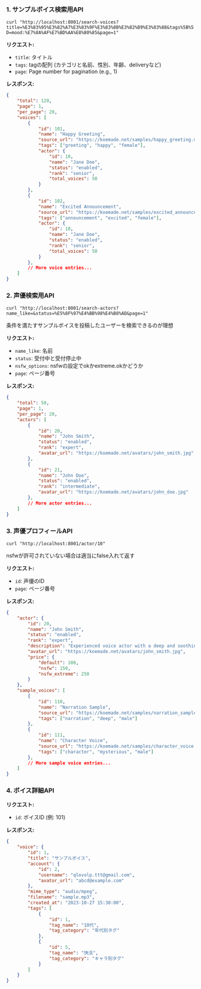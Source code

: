 ### 1. サンプルボイス検索用API

`curl "http://localhost:8001/search-voices?title=%E3%83%95%E3%82%A7%E3%83%9F%E3%83%8B%E3%82%B9%E3%83%88&tags%5B%5D=mood:%E7%8A%AF%E7%BD%AA%E8%80%85&page=1"`

**リクエスト:**
- `title`: タイトル
- `tags`: tagの配列 (カテゴリと名前、性別、年齢、deliveryなど)
- `page`: Page number for pagination (e.g., 1)

**レスポンス:**
```json
{
    "total": 120,
    "page": 1,
    "per_page": 20,
    "voices": [
        {
            "id": 101,
            "name": "Happy Greeting",
            "source_url": "https://koemade.net/samples/happy_greeting.mp3",
            "tags": ["greeting", "happy", "female"],
            "actor": {
                "id": 10,
                "name": "Jane Doe",
                "status": "enabled",
                "rank": "senior",
                "total_voices": 50
            }
        },
        {
            "id": 102,
            "name": "Excited Announcement",
            "source_url": "https://koemade.net/samples/excited_announcement.mp3",
            "tags": ["announcement", "excited", "female"],
            "actor": {
                "id": 10,
                "name": "Jane Doe",
                "status": "enabled",
                "rank": "senior",
                "total_voices": 50
            }
        },
        // More voice entries...
    ]
}
```

### 2. 声優検索用API

`curl "http://localhost:8001/search-actors?name_like=&status=%E5%8F%97%E4%BB%98%E4%B8%AD&page=1"`

条件を満たすサンプルボイスを投稿したユーザーを検索できるのが理想

**リクエスト:**
- `name_like`: 名前
- `status`: 受付中と受付停止中
- `nsfw_options`: nsfwの設定でokかextreme.okかどうか
- `page`: ページ番号

**レスポンス:**
```json
{
    "total": 50,
    "page": 1,
    "per_page": 20,
    "actors": [
        {
            "id": 20,
            "name": "John Smith",
            "status": "enabled",
            "rank": "expert",
            "avatar_url": "https://koemade.net/avatars/john_smith.jpg"
        },
        {
            "id": 21,
            "name": "John Doe",
            "status": "enabled",
            "rank": "intermediate",
            "avatar_url": "https://koemade.net/avatars/john_doe.jpg"
        },
        // More actor entries...
    ]
}
```

### 3. 声優プロフィールAPI

`curl "http://localhost:8001/actor/10"`

nsfwが許可されていない場合は適当にfalse入れて返す

**リクエスト:**
- `id`: 声優のID
- `page`: ページ番号

**レスポンス:**
```json
{
    "actor": {
        "id": 20,
        "name": "John Smith",
        "status": "enabled",
        "rank": "expert",
        "description": "Experienced voice actor with a deep and soothing voice.",
        "avatar_url": "https://koemade.net/avatars/john_smith.jpg",
        "price": {
            "default": 100,
            "nsfw": 150,
            "nsfw_extreme": 250
        }
    },
    "sample_voices": [
        {
            "id": 110,
            "name": "Narration Sample",
            "source_url": "https://koemade.net/samples/narration_sample.mp3",
            "tags": ["narration", "deep", "male"]
        },
        {
            "id": 111,
            "name": "Character Voice",
            "source_url": "https://koemade.net/samples/character_voice.mp3",
            "tags": ["character", "mysterious", "male"]
        },
        // More sample voice entries...
    ]
}
```

### 4. ボイス詳細API

**リクエスト:**
- `id`: ボイスID (例: 101)

**レスポンス:**
```json
{
    "voice": {
        "id": 1,
        "title": "サンプルボイス",
        "account": {
            "id": 2,
            "username": "qlovolp.ttt@gmail.com",
            "avator_url": "abcd@example.com"
        },
        "mime_type": "audio/mpeg",
        "filename": "sample.mp3",
        "created_at": "2023-10-27 15:30:00",
        "tags": [
            {
                "id": 1,
                "tag_name": "10代",
                "tag_category": "年代別タグ"
            },
            {
                "id": 5,
                "tag_name": "快活",
                "tag_category": "キャラ別タグ"
            }
        ]
    }
}
```
